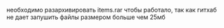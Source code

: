 необходимо разархивировать items.rar чтобы работало, так как гитхаб не дает запушить файлы размером больше чем 25мб
